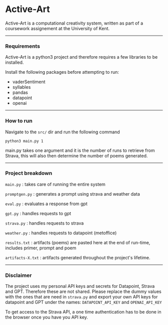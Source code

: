 # Active-Art 
Active-Art is a computational creativity system, written as part of a coursework assignement at the University of Kent.

-----
### Requirements
Active-Art is a python3 project and therefore requires a few libraries to be installed.

Install the following packages before attempting to run:
- vaderSentiment
- syllables
- pandas
- datapoint
- openai
-----
### How to run
Navigate to the `src/` dir and run the following command
```
python3 main.py 1
```
main.py takes one argument and it is the number of runs to retrieve from Strava, this will also then determine the number of poems generated.

-----
### Project breakdown
`main.py` : takes care of running the entire system

`promptgen.py` : generates a prompt using strava and weather data

`eval.py` : evaluates a response from gpt

`gpt.py` : handles requests to gpt

`strava.py` : handles requests to strava

`weather.py` : handles requests to datapoint (metoffice)

`results.txt` : artifacts (poems) are pasted here at the end of run-time, includes primer, prompt and poem

`artifacts-X.txt` : artifacts generated throughout the project's lifetime.

-------

### Disclaimer
The project uses my personal API keys and secrets for Datapoint, Strava and GPT. Therefore these are not shared. Please replace the dummy values with the ones that are need in `strava.py` and export your own API keys for datapoint and GPT under the names: `DATAPOINT_API_KEY` and `OPENAI_API_KEY`

To get access to the Strava API, a one time authentication has to be done in the browser once you have you API key. 